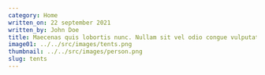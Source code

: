 ```yaml
---
category: Home
written_on: 22 september 2021
written_by: John Doe
title: Maecenas quis lobortis nunc. Nullam sit vel odio congue vulputate a ut nisi.
image01: ../../src/images/tents.png
thumbnail: ../../src/images/person.png
slug: tents
---
```

